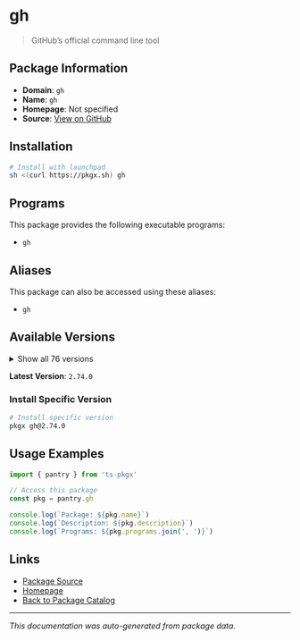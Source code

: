 # gh

> GitHub’s official command line tool

## Package Information

- **Domain**: `gh`
- **Name**: `gh`
- **Homepage**: Not specified
- **Source**: [View on GitHub](https://github.com/pkgxdev/pantry/tree/main/projects/cli.github.com/package.yml)

## Installation

```bash
# Install with launchpad
sh <(curl https://pkgx.sh) gh
```

## Programs

This package provides the following executable programs:

- `gh`

## Aliases

This package can also be accessed using these aliases:

- `gh`

## Available Versions

<details>
<summary>Show all 76 versions</summary>

- `2.74.0`, `2.73.0`, `2.72.0`, `2.71.2`, `2.71.1`
- `2.71.0`, `2.70.0`, `2.69.0`, `2.68.1`, `2.68.0`
- `2.67.0`, `2.66.1`, `2.66.0`, `2.65.0`, `2.64.0`
- `2.63.2`, `2.63.1`, `2.63.0`, `2.62.0`, `2.61.0`
- `2.60.1`, `2.60.0`, `2.59.0`, `2.58.0`, `2.57.0`
- `2.56.0`, `2.55.0`, `2.54.0`, `2.53.0`, `2.52.0`
- `2.51.0`, `2.50.0`, `2.49.2`, `2.49.1`, `2.49.0`
- `2.48.0`, `2.47.0`, `2.46.0`, `2.45.0`, `2.44.1`
- `2.44.0`, `2.43.1`, `2.43.0`, `2.42.1`, `2.42.0`
- `2.41.0`, `2.40.1`, `2.40.0`, `2.39.2`, `2.39.1`
- `2.39.0`, `2.38.0`, `2.37.0`, `2.36.0`, `2.35.0`
- `2.34.0`, `2.33.0`, `2.32.1`, `2.32.0`, `2.31.0`
- `2.30.0`, `2.29.0`, `2.27.0`, `2.26.1`, `2.26.0`
- `2.25.1`, `2.25.0`, `2.24.3`, `2.24.2`, `2.24.1`
- `2.24.0`, `2.23.0`, `2.22.1`, `2.22.0`, `2.21.2`
- `2.20.2`

</details>

**Latest Version**: `2.74.0`

### Install Specific Version

```bash
# Install specific version
pkgx gh@2.74.0
```

## Usage Examples

```typescript
import { pantry } from 'ts-pkgx'

// Access this package
const pkg = pantry.gh

console.log(`Package: ${pkg.name}`)
console.log(`Description: ${pkg.description}`)
console.log(`Programs: ${pkg.programs.join(', ')}`)
```

## Links

- [Package Source](https://github.com/pkgxdev/pantry/tree/main/projects/cli.github.com/package.yml)
- [Homepage](#)
- [Back to Package Catalog](../package-catalog.md)

---

*This documentation was auto-generated from package data.*
